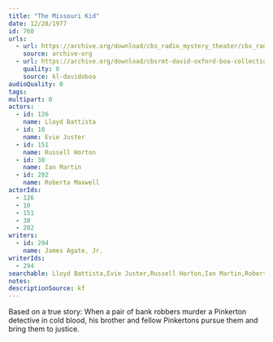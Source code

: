 ```yaml
---
title: "The Missouri Kid"
date: 12/28/1977
id: 760
urls: 
  - url: https://archive.org/download/cbs_radio_mystery_theater/cbs_radio_mystery_theater-0751-0800.zip/cbs_radio_mystery_theater-0751-0800%2Fcbsrmt_0760_the_missouri_kid.mp3
    source: archive-org
  - url: https://archive.org/download/cbsrmt-david-oxford-boa-collection/CBSRMT-771228-0760-The-Missouri-Kid-(24-22)-[2007]-{BoA}.mp3
    quality: 0
    source: kl-davidoboa
audioQuality: 0
tags: 
multipart: 0
actors:  
  - id: 126
    name: Lloyd Battista  
  - id: 10
    name: Evie Juster  
  - id: 151
    name: Russell Horton  
  - id: 38
    name: Ian Martin  
  - id: 202
    name: Roberta Maxwell
actorIds:  
  - 126  
  - 10  
  - 151  
  - 38  
  - 202
writers:  
  - id: 294
    name: James Agate, Jr.
writerIds:  
  - 294
searchable: Lloyd Battista,Evie Juster,Russell Horton,Ian Martin,Roberta Maxwell James Agate, Jr.
notes: 
descriptionSource: kf
---
```

Based on a true story: When a pair of bank robbers murder a Pinkerton detective in cold blood, his brother and fellow Pinkertons pursue them and bring them to justice.